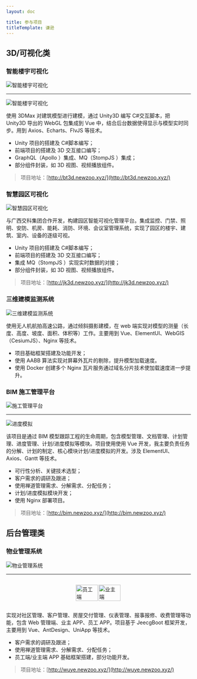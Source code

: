 ```yaml
---
layout: doc

title: 参与项目
titleTemplate: 谦逊
---
```


## 3D/可视化类

### 智能楼宇可视化

![智能楼宇可视化](/assets/images/prj_bt3d_01.png "智能楼宇可视化")

---

![智能楼宇可视化](/assets/images/prj_bt3d_02.png "智能楼宇可视化")

使用 3DMax 对建筑模型进行建模，通过 Unity3D 编写 C#交互脚本，把 Unity3D 导出的 WebGL 包集成到 Vue 中，结合后台数据使得显示与模型实时同步。用到 Axios、Echarts、FlvJS 等技术。

- Unity 项目的搭建及 C#脚本编写；
- 前端项目的搭建及 3D 交互接口编写；
- GraphQL（Apollo ）集成、MQ（StompJS ）集成；
- 部分组件封装，如 3D 视图、视频播放组件。

> 项目地址：[http://bt3d.newzoo.xyz/](http://bt3d.newzoo.xyz/)

### 智慧园区可视化

![智慧园区可视化](/assets/images/prj_jk3d_01.png "智慧园区可视化")

与广西交科集团合作开发，构建园区智能可视化管理平台。集成监控、门禁、照明、安防、机房、能耗、消防、环境、会议室管理系统，实现了园区的楼宇、建筑、室内、设备的逐级可视。

- Unity 项目的搭建及 C#脚本编写；
- 前端项目的搭建及 3D 交互接口编写；
- 集成 MQ（StompJS ）实现实时数据的对接；
- 部分组件封装，如 3D 视图、视频播放组件。

> 项目地址：[http://jk3d.newzoo.xyz/](http://jk3d.newzoo.xyz/)

### 三维建模监测系统

![三维建模监测系统](/assets/images/prj_gis_01.png "三维建模监测系统")

使用无人机航拍高速公路，通过倾斜摄影建模，在 web 端实现对模型的测量（长度、高度、坡度、面积、体积等）工作。主要用到 Vue、ElementUI、WebGIS（CesiumJS）、Nginx 等技术。

- 项目基础框架搭建及功能开发；
- 使用 AABB 算法实现对屏幕外瓦片的剔除，提升模型加载速度。
- 使用 Docker 创建多个 Nginx 瓦片服务通过域名分片技术使加载速度进一步提升。

### BIM 施工管理平台

![施工管理平台](/assets/images/prj_bim_01.png "施工管理平台")

---

![进度模拟](/assets/images/prj_bim_02.png "进度模拟")

该项目是通过 BIM 模型跟踪工程的生命周期，包含模型管理、文档管理、计划管理、进度管理、计划/进度模拟等模块。项目使用使用 Vue 开发，我主要负责任务的分解、计划的制定、核心模块计划/进度模拟的开发。涉及 ElementUI、Axios、Gantt 等技术。

- 可行性分析、关键技术选型；
- 客户需求的调研及跟进；
- 使用禅道管理需求、分解需求、分配任务；
- 计划/进度模拟模块开发；
- 使用 Nginx 部署项目。

> 项目地址：[http://bim.newzoo.xyz/](http://bim.newzoo.xyz/)

## 后台管理类

### 物业管理系统

![物业管理系统](/assets/images/prj_wy_01.png "物业管理系统")

---

<div
style="display: flex; justify-content: center; align-items: center;">

<img src="/assets/images/prj_wy_02.png" alt="员工端"
style="width:98%">

<img src="/assets/images/prj_wy_03.png" alt="业主端"
style="width:98%">

</div>

实现对社区管理、客户管理、房屋交付管理、仪表管理、报事报修、收费管理等功能，包含 Web 管理端、业主 APP、员工 APP。项目基于 JeecgBoot 框架开发，主要用到 Vue、AntDesign、UniApp 等技术。

- 客户需求的调研及跟进；
- 使用禅道管理需求、分解需求、分配任务；
- 员工端/业主端 APP 基础框架搭建，部分功能开发。

> 项目地址：[http://wuye.newzoo.xyz/](http://wuye.newzoo.xyz/)
